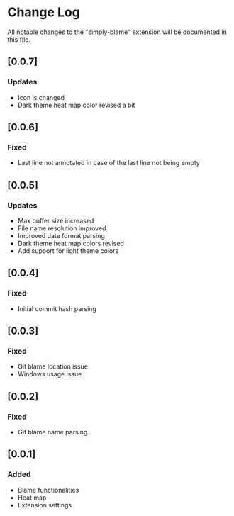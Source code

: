 # Change Log

All notable changes to the "simply-blame" extension will be documented in this file.

## [0.0.7]

### Updates
 - Icon is changed
 - Dark theme heat map color revised a bit

## [0.0.6]

### Fixed
 - Last line not annotated in case of the last line not being empty

## [0.0.5]

### Updates
 - Max buffer size increased
 - File name resolution improved
 - Improved date format parsing
 - Dark theme heat map colors revised
 - Add support for light theme colors

## [0.0.4]

### Fixed
 - Initial commit hash parsing

## [0.0.3]

### Fixed
 - Git blame location issue
 - Windows usage issue

## [0.0.2]

### Fixed
 - Git blame name parsing

## [0.0.1] 

### Added

 - Blame functionalities
 - Heat map
 - Extension settings
 
